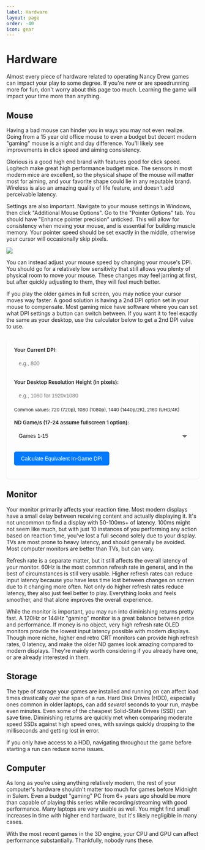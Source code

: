 ```yaml
---
label: Hardware
layout: page
order: -40
icon: gear
---
```


# Hardware

Almost every piece of hardware related to operating Nancy Drew games can impact your play to some degree. If you're new or are speedrunning more for fun, don't worry about this page too much. Learning the game will impact your time more than anything.

## Mouse

Having a bad mouse can hinder you in ways you may not even realize. Going from a 15 year old office mouse to even a budget but decent modern "gaming" mouse is a night and day difference. You'll likely see improvements in click speed and aiming consistency.

Glorious is a good high end brand with features good for click speed. Logitech make great high performance budget mice. The sensors in most modern mice are excellent, so the physical shape of the mouse will matter most for aiming, and your favorite shape could lie in any reputable brand. Wireless is also an amazing quality of life feature, and doesn't add perceivable latency.

Settings are also important. Navigate to your mouse settings in Windows, then click "Additional Mouse Options". Go to the "Pointer Options" tab. You should have "Enhance pointer precision" unticked. This will allow for consistency when moving your mouse, and is essential for building muscle memory. Your pointer speed should be set exactly in the middle, otherwise your cursor will occasionally skip pixels. 

![](/images/hardware/mouseproperties.avif)

You can instead adjust your mouse speed by changing your mouse's DPI. You should go for a relatively low sensitivity that still allows you plenty of physical room to move your mouse. These changes may feel jarring at first, but after quickly adjusting to them, they will feel much better.

If you play the older games in full screen, you may notice your cursor moves way faster. A good solution is having a 2nd DPI option set in your mouse to compensate. Most gaming mice have software where you can set what DPI settings a button can switch between. If you want it to feel exactly the same as your desktop, use the calculator below to get a 2nd DPI value to use.

<style>
    .dpi-calculator-container {
        background-color: var(--color-background-offset);
        border: 1px solid var(--color-border);
        color: var(--color-text);
        padding: 20px;
        border-radius: 8px;
        margin-top: 25px;
        margin-bottom: 25px;
        box-shadow: 0 2px 4px rgba(0,0,0,0.05);
    }

    .dpi-calculator-container h3 {
        margin-top: 0;
        margin-bottom: 15px;
        color: var(--color-heading);
        font-size: 1.4em;
    }
    
    .dpi-calculator-container p.description {
        margin-bottom: 20px;
        font-size: 0.95em;
        color: var(--color-text-light);
    }

    .dpi-calculator-input-group {
        margin-bottom: 18px;
    }

    .dpi-calculator-input-group label {
        display: block;
        margin-bottom: 6px;
        font-weight: 600;
        color: var(--color-text);
        font-size: 0.95em;
    }

    .dpi-calculator-container input[type="number"],
    .dpi-calculator-container select {
        width: 100%;
        padding: 12px;
        border: 1px solid var(--color-input-border);
        border-radius: 5px;
        box-sizing: border-box;
        font-size: 1em;
        background-color: var(--color-input-background);
        color: var(--color-input-text);
        min-height: 44px;
        line-height: 1.4;
    }
    
    .dpi-calculator-container select {
        appearance: none;
        -webkit-appearance: none;
        -moz-appearance: none;
        background-image: var(--select-arrow-light);
        background-repeat: no-repeat;
        background-position: right 12px center;
        background-size: 12px;
        padding-right: 36px;
    }

    /* Define arrow images as CSS variables that Retype can override */
    :root {
        --select-arrow-light: url('data:image/svg+xml;charset=US-ASCII,%3Csvg%20xmlns%3D%22http%3A%2F%2Fwww.w3.org%2F2000%2Fsvg%22%20width%3D%22292.4%22%20height%3D%22292.4%22%3E%3Cpath%20fill%3D%22%23666666%22%20d%3D%22M287%2069.4a17.6%2017.6%200%200%200-13-5.4H18.4c-5%200-9.3%201.8-12.9%205.4A17.6%2017.6%200%200%200%200%2082.2c0%205%201.8%209.3%205.4%2012.9l128%20127.9c3.6%203.6%207.8%205.4%2012.8%205.4s9.2-1.8%2012.8-5.4L287%2095c3.5-3.5%205.4-7.8%205.4-12.8%200-5-1.9-9.2-5.5-12.8z%22%2F%3E%3C%2Fsvg%3E');
    }

    .dpi-calculator-container input[type="number"]:focus,
    .dpi-calculator-container select:focus {
        border-color: var(--color-primary, #007bff);
        outline: none;
        box-shadow: 0 0 0 0.15rem var(--color-primary-shadow, rgba(0,123,255,.25));
    }

    .dpi-calculator-input-group small {
        display: block;
        margin-top: 6px;
        color: var(--color-text-lighter);
        font-size: 0.85em;
    }

    .dpi-calculator-container button {
        background-color: var(--color-primary, #007bff);
        color: var(--color-primary-text, white);
        padding: 10px 18px;
        border: none;
        border-radius: 5px;
        cursor: pointer;
        font-size: 1em;
        font-weight: 500;
        transition: background-color 0.2s ease-in-out, box-shadow 0.2s ease-in-out;
        display: inline-block;
        text-align: center;
    }

    .dpi-calculator-container button:hover {
        background-color: var(--color-primary-hover, #0056b3);
        box-shadow: 0 2px 5px rgba(0,0,0,0.1);
    }

    .dpi-calculator-result {
        margin-top: 20px;
        padding: 15px;
        background-color: var(--color-success-background);
        border: 1px solid var(--color-success-border);
        border-left: 5px solid var(--color-success);
        color: var(--color-success-text);
        border-radius: 5px;
    }

    .dpi-calculator-result h4 {
        margin-top: 0;
        margin-bottom: 8px;
        font-size: 1.1em;
        color: var(--color-success-heading);
    }

    .dpi-calculator-result strong {
        font-size: 1.8em;
        color: var(--color-success);
    }
    
    .dpi-calculator-result small {
        display: block;
        margin-top: 8px;
        font-size: 0.9em;
    }

    .dpi-calculator-error {
        margin-top: 15px;
        padding: 12px;
        background-color: var(--color-danger-background);
        border: 1px solid var(--color-danger-border);
        border-left: 5px solid var(--color-danger);
        color: var(--color-danger-text);
        border-radius: 5px;
        font-size: 0.95em;
    }
</style>


<div class="dpi-calculator-container">

<div class="dpi-calculator-input-group">
    <label for="ndCurrentDpiV2">Your Current DPI:</label>
    <input type="number" id="ndCurrentDpiV2" name="ndCurrentDpiV2" placeholder="e.g., 800" min="50" step="50">
</div>

<div class="dpi-calculator-input-group">
    <label for="ndMonitorVertRes">Your Desktop Resolution Height (in pixels):</label>
    <input type="number" id="ndMonitorVertRes" name="ndMonitorVertRes" placeholder="e.g., 1080 for 1920x1080">
    <small>Common values: 720 (720p), 1080 (1080p), 1440 (1440p/2K), 2160 (UHD/4K)</small>
</div>

<div class="dpi-calculator-input-group">
    <label for="ndGameSeriesV2">ND Game/s (17-24 assume fullscreen 1 option):</label>
    <select id="ndGameSeriesV2" name="ndGameSeriesV2">
        <option value="480">Games 1-15</option>
        <option value="600">Games 16-24</option>
    </select>
</div>

<button id="ndCalculateDpiBtnV2">Calculate Equivalent In-Game DPI</button>

<div id="ndDpiResultV2" class="dpi-calculator-result" style="display:none;">
    <h4>Equivalent In-Game DPI:</h4>
    <p><strong id="ndCalculatedDpiValueV2"></strong></p>
</div>
<div id="ndDpiErrorV2" class="dpi-calculator-error" style="display:none;"></div>
</div>

<script>
function calculateDPI() {
    const currentDpiEl = document.getElementById('ndCurrentDpiV2');
    const monitorVertResEl = document.getElementById('ndMonitorVertRes');
    const gameSeriesEl = document.getElementById('ndGameSeriesV2');
    const resultDiv = document.getElementById('ndDpiResultV2');
    const calculatedDpiValueEl = document.getElementById('ndCalculatedDpiValueV2');
    const errorDiv = document.getElementById('ndDpiErrorV2');
    
    // Clear previous results
    if (resultDiv) resultDiv.style.display = 'none';
    if (errorDiv) {
        errorDiv.style.display = 'none';
        errorDiv.textContent = '';
    }
    
    // Get and parse input values
    const currentDpi = parseFloat(currentDpiEl ? currentDpiEl.value : '');
    const monitorHeight = parseFloat(monitorVertResEl ? monitorVertResEl.value : '');
    const gameRenderHeight = parseFloat(gameSeriesEl ? gameSeriesEl.value : '');
    
    function showError(message) {
        if (errorDiv) {
            errorDiv.textContent = message;
            errorDiv.style.display = 'block';
        }
    }
    
    // Input validation
    if (isNaN(currentDpi) || currentDpi <= 0 || currentDpi > 500000) {
        showError('Please enter a valid current DPI (between 50-500000).');
        return;
    }
    
    if (isNaN(monitorHeight) || monitorHeight < gameRenderHeight || monitorHeight > 10000) {
        showError(`Please enter a valid monitor height (at least ${gameRenderHeight} pixels for the selected games).`);
        return;
    }
    
    if (isNaN(gameRenderHeight) || gameRenderHeight <= 0) {
        showError('Please select a valid game series.');
        return;
    }
    
    // Calculate new DPI
    const scalingFactor = monitorHeight / gameRenderHeight;
    const newDpi = currentDpi / scalingFactor;
    
    // Validate result
    if (isNaN(newDpi) || newDpi <= 0 || !isFinite(newDpi)) {
        showError('Could not calculate DPI. Please check your inputs.');
        return;
    }
    
    // Display result
    if (calculatedDpiValueEl && resultDiv) {
        calculatedDpiValueEl.textContent = Math.round(newDpi);
        resultDiv.style.display = 'block';
    }
}

function setupCalculator() {
    const calculateBtn = document.getElementById('ndCalculateDpiBtnV2');
    
    if (!calculateBtn) return;
    
    calculateBtn.addEventListener('click', function(e) {
        e.preventDefault();
        calculateDPI();
    });
    
    // Clear results when inputs change
    const inputs = [
        document.getElementById('ndCurrentDpiV2'),
        document.getElementById('ndMonitorVertRes'),
        document.getElementById('ndGameSeriesV2')
    ];
    
    inputs.forEach(input => {
        if (input) {
            input.addEventListener('input', function() {
                const resultDiv = document.getElementById('ndDpiResultV2');
                const errorDiv = document.getElementById('ndDpiErrorV2');
                if (resultDiv) resultDiv.style.display = 'none';
                if (errorDiv) errorDiv.style.display = 'none';
            });
        }
    });
}

if (document.readyState === 'loading') {
    document.addEventListener('DOMContentLoaded', setupCalculator);
} else {
    setupCalculator();
}

window.addEventListener('load', setupCalculator);
</script>

## Monitor

Your monitor primarily affects your reaction time. Most modern displays have a small delay between receiving content and actually displaying it. It's not uncommon to find a display with 50-100ms+ of latency. 100ms might not seem like much, but with just 10 instances of you performing any action based on reaction time, you've lost a full second solely due to your display. TVs are most prone to heavy latency, and should generally be avoided. Most computer monitors are better than TVs, but can vary.

Refresh rate is a separate matter, but it still affects the overall latency of your monitor. 60Hz is the most common refresh rate in general, and in the best of circumstances is still very usable. Higher refresh rates can reduce input latency because you have less time lost between changes on screen due to it changing more often. Not only do higher refresh rates reduce latency, they also just feel better to play. Everything looks and feels smoother, and that alone improves the overall experience.

While the monitor is important, you may run into diminishing returns pretty fast. A 120Hz or 144Hz "gaming" monitor is a great balance between price and performance. If money is no object, very high refresh rate OLED monitors provide the lowest input latency possible with modern displays. Though more niche, higher end retro CRT monitors can provide high refresh rates, 0 latency, and make the older ND games look amazing compared to modern displays. They're mainly worth considering if you already have one, or are already interested in them.

## Storage

The type of storage your games are installed and running on can affect load times drastically over the span of a run. Hard Disk Drives (HDD), especially ones common in older laptops, can add *several* seconds to your run, maybe even minutes. Even some of the cheapest Solid-State Drives (SSD) can save time. Diminishing returns are quickly met when comparing moderate speed SSDs against high speed ones, with savings quickly dropping to the milliseconds and getting lost in error. 

If you only have access to a HDD, navigating throughout the game before starting a run can reduce some issues.

## Computer

As long as you're using anything relatively modern, the rest of your computer's hardware shouldn't matter too much for games before Midnight in Salem. Even a budget "gaming" PC from 6+ years ago should be more than capable of playing this series while recording/streaming with good performance. Many laptops are very usable as well. You might find small increases in time with higher end hardware, but it's likely negligible in many cases.

With the most recent games in the 3D engine, your CPU and GPU can affect performance substantially. Thankfully, nobody runs these.
